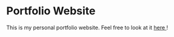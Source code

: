 Portfolio Website
=================

This is my personal portfolio website.
Feel free to look at it <a href="tomkay94.github.io"> here </a>!

